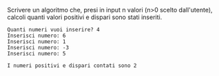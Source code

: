 Scrivere un algoritmo che, presi in input n valori (n>0 scelto dall'utente), calcoli quanti valori positivi e dispari sono stati inseriti.

```text
Quanti numeri vuoi inserire? 4
Inserisci numero: 6
Inserisci numero: 1
Inserisci numero: -3
Inserisci numero: 5

I numeri positivi e dispari contati sono 2
```